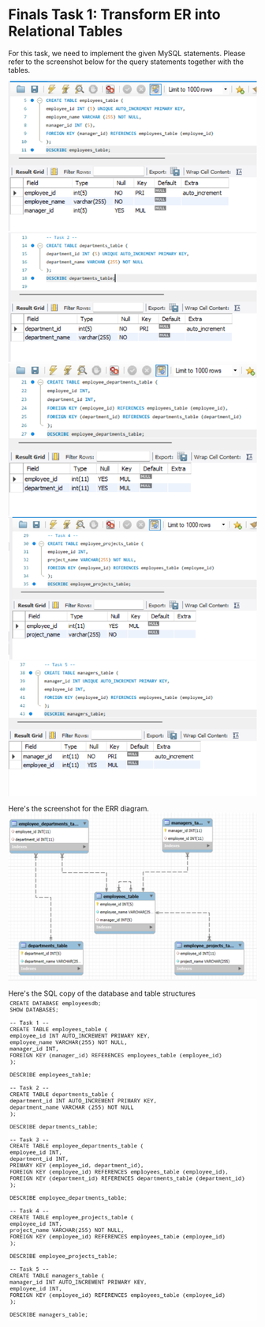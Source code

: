 # Finals Task 1: Transform ER into Relational Tables
For this task, we need to implement the given MySQL statements. Please refer to the screenshot below for the query statements together with the tables.

![Sample Output](images/task1.png)
![Sample Output](images/task2.png)
![Sample Output](images/task3.png)
![Sample Output](images/task4.png)
![Sample Output](images/task5.png)

Here's the screenshot for the ERR diagram.
![Sample Output](images/diagram.png)

Here's the SQL copy of the database and table structures
![Sample Output](images/SQLcode.jpg)

